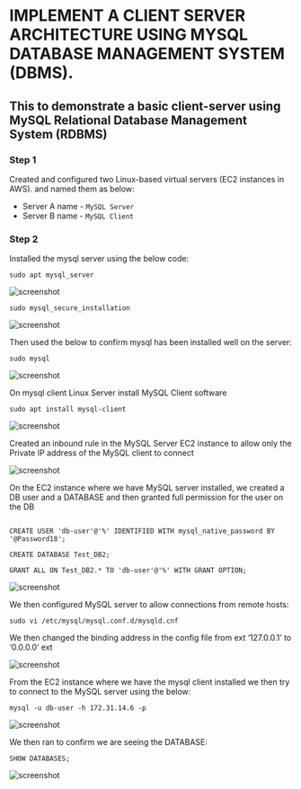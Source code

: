 
# **IMPLEMENT A CLIENT SERVER ARCHITECTURE USING MYSQL DATABASE MANAGEMENT SYSTEM (DBMS).**

## This to demonstrate a basic client-server using MySQL Relational Database Management System (RDBMS)

### Step 1

Created and configured two Linux-based virtual servers (EC2 instances in AWS). and named them as below:
- Server A name - `MySQL Server`
- Server B name - `MySQL Client`


### Step 2

Installed the mysql server using the below code:

`sudo apt mysql_server`

![screenshot](https://github.com/Tofumy/Tofumy_PBL5/blob/main/install-mysqlserver.png)

`sudo mysql_secure_installation`

![screenshot](https://github.com/Tofumy/Tofumy_PBL5/blob/main/sudo-mysql-secure-installation.png)

Then used the below to confirm mysql has been installed well on the server:

`sudo mysql`

![screenshot](https://github.com/Tofumy/Tofumy_PBL5/blob/main/sudo-mysql.png)


On mysql client Linux Server install MySQL Client software

`sudo apt install mysql-client`

![screenshot](https://github.com/Tofumy/Tofumy_PBL5/blob/main/install-mysqlclient.png)


Created an inbound rule in the MySQL Server EC2 instance to allow only the Private IP address of the MySQL client to connect

![screenshot](https://github.com/Tofumy/Tofumy_PBL5/blob/main/inboundrule.png)


On the EC2 instance where we have MySQL server installed, we created a DB user and a DATABASE and then granted full permission for the user on the DB

``` mysql

CREATE USER 'db-user'@'%' IDENTIFIED WITH mysql_native_password BY '@Password18';

CREATE DATABASE Test_DB2;

GRANT ALL ON Test_DB2.* TO 'db-user'@'%' WITH GRANT OPTION;

```

![screenshot](https://github.com/Tofumy/Tofumy_PBL5/blob/main/mysql-creation.png)


We then configured MySQL server to allow connections from remote hosts:

`sudo vi /etc/mysql/mysql.conf.d/mysqld.cnf`

We then changed the binding address in the config file from ext ‘127.0.0.1’ to ‘0.0.0.0’ ext

![screenshot](https://github.com/Tofumy/Tofumy_PBL5/blob/main/binding-change.png)




From the EC2 instance where we have the mysql client installed we then try to connect to the MySQL server using the below:

`mysql -u db-user -h 172.31.14.6 -p`

![screenshot](https://github.com/Tofumy/Tofumy_PBL5/blob/main/login-success.png)

We then ran to confirm we are seeing the DATABASE:

`SHOW DATABASES;`

![screenshot](https://github.com/Tofumy/Tofumy_PBL5/blob/main/show-db.png)
